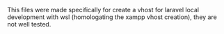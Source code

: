 This files were made specifically for create a vhost for laravel local development with wsl (homologating the xampp vhost creation), they are not well tested.

